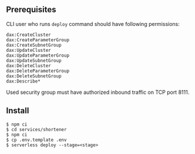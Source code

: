 ## Prerequisites
CLI user who runs `deploy` command should have following permissions:
```
dax:CreateCluster
dax:CreateParameterGroup
dax:CreateSubnetGroup
dax:UpdateCluster
dax:UpdateParameterGroup
dax:UpdateSubnetGroup
dax:DeleteCluster
dax:DeleteParameterGroup
dax:DeleteSubnetGroup
dax:Describe*
```

Used security group must have authorized inbound traffic on TCP port 8111.

## Install
```
$ npm ci
$ cd services/shortener
$ npm ci
$ cp .env.template .env
$ serverless deploy --stage=<stage>
```